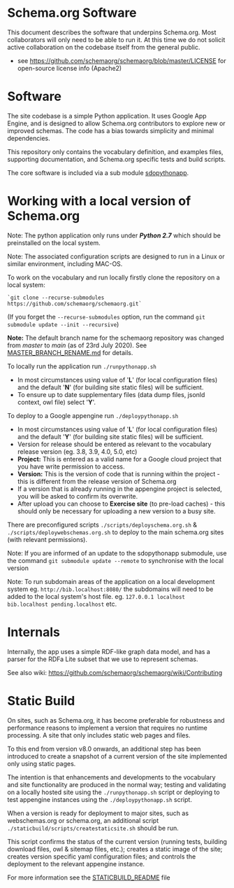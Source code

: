 
Schema.org Software
===================

This document describes the software that underpins Schema.org. Most collaborators will only need to be able to run 
it. At this time we do not solicit active collaboration on the codebase itself from the general public.

* see https://github.com/schemaorg/schemaorg/blob/master/LICENSE for open-source license info (Apache2)

Software 
========

The site codebase is a simple Python application. It uses Google App Engine, and is designed to allow Schema.org contributors to explore new or improved schemas. The code has a bias towards simplicity and minimal dependencies.

This repository only contains the vocabulary definition, and examples files, supporting documentation, and Schema.org specific tests and build scripts.

The core software is included via a sub module [sdopythonapp](https://github.com/schemaorg/sdopythonapp). 

Working with a local version of Schema.org
==========================================

Note: The python application only runs under **_Python 2.7_** which should be preinstalled on the local system.

Note: The associated configuration scripts are designed to run in a Linux or similar environment, including MAC-OS. 

To work on the vocabulary and run locally firstly clone the repository on a local system:

    `git clone --recurse-submodules https://github.com/schemaorg/schemaorg.git`
    
(If you forget the `--recurse-submodules` option, run the command `git submodule update --init --recursive`)

**Note:** The default branch name for the schemaorg repository was changed from *master* to *main* (as of 23rd July 2020).  See [MASTER_BRANCH_RENAME.md](MASTER_BRANCH_RENAME.md) for details.

To locally run the application run `./runpythonapp.sh`
* In most circumstances using value of '**L**' (for local configuration files) and the default '**N**' (for building site static files) will be sufficient.
* To ensure up to date supplementary files (data dump files, jsonld context, owl file) select '**Y**'.

To deploy to a Google appengine run `./deploypythonapp.sh`
* In most circumstances using value of '**L**' (for local configuration files) and the default '**Y**' (for building site static files) will be sufficient.
* Version for release should be entered as relevant to the vocabulary release version (eg. 3.8, 3.9, 4.0, 5.0, etc)
* **Project:** This is entered as a valid name for a Google cloud project that you have write permission to access.
* **Version:** This is the version of code that is running within the project - this is different from the release version of Schema.org 
* If a version that is already running in the appengine project is selected, you will be asked to confirm its overwrite.
* After upload you can choose to **Exercise site** (to pre-load caches) - this should only be necessary for uploading a new version to a busy site. 

There are preconfigured scripts `./scripts/deployschema.org.sh` & `./scripts/deploywebschemas.org.sh` to deploy to the main schema.org sites (with relevant permissions).

Note: If you are informed of an update to the sdopythonapp submodule, use the command `git submodule update --remote` to synchronise with the local version 

Note: To run subdomain areas of the application on a local development system eg.  `http://bib.localhost:8080/` the subdomains will need to be added to the local system's host file.  eg. `127.0.0.1 localhost bib.localhost pending.localhost` etc.


Internals
=========

Internally, the app uses a simple RDF-like graph data model, and has a parser for 
the RDFa Lite subset that we use to represent schemas. 

See also wiki: https://github.com/schemaorg/schemaorg/wiki/Contributing

Static Build
=========

On sites, such as Schema.org, it has become preferable for robustness and performance reasons to implement a version that requires no runtime processing.   A site that only includes static web pages and files.

To this end from version v8.0 onwards, an additional step has been introduced to create a snapshot of a current version of the site implemented only using static pages.

The intention is that enhancements and developments to the vocabulary and site functionality are produced in the normal way; testing and validating on a locally hosted site using the `./runpythonapp.sh` script or deploying to test appengine instances using the `./deploypythonapp.sh` script.

When a version is ready for deployment to major sites, such as webschemas.org or schema.org, an additional script `./staticbuild/scripts/createstaticsite.sh` should be run.  

This script confirms the status of the current version (running tests, building download files, owl & sitemap files, etc.); creates a static image of the site; creates version specific yaml configuration files; and controls the deployment to the relevant appengine instance.

For more information see the [STATICBUILD_README](./staticbuild/STATICBUILD_README..md) file

